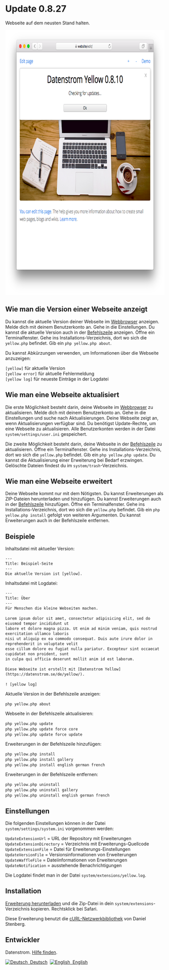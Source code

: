 Update 0.8.27
=============
Webseite auf dem neusten Stand halten.

<p align="center"><img src="update-screenshot.png?raw=true" width="795" height="836" alt="Bildschirmfoto"></p>

## Wie man die Version einer Webseite anzeigt

Du kannst die aktuelle Version deiner Webseite im [Webbrowser](https://github.com/datenstrom/yellow-extensions/tree/master/source/edit/README-de.md) anzeigen. Melde dich mit deinem Benutzerkonto an. Gehe in die Einstellungen. Du kannst die aktuelle Version auch in der [Befehlszeile](https://github.com/datenstrom/yellow-extensions/tree/master/source/command/README-de.md) anzeigen. Öffne ein Terminalfenster. Gehe ins Installations-Verzeichnis, dort wo sich die `yellow.php` befindet. Gib ein `php yellow.php about`. 

Du kannst Abkürzungen verwenden, um Informationen über die Webseite anzuzeigen:

`[yellow]` für aktuelle Version  
`[yellow error]` für aktuelle Fehlermeldung  
`[yellow log]` für neueste Einträge in der Logdatei  

## Wie man eine Webseite aktualisiert

Die erste Möglichkeit besteht darin, deine Webseite im [Webbrowser](https://github.com/datenstrom/yellow-extensions/tree/master/source/edit/README-de.md) zu aktualisieren. Melde dich mit deinem Benutzerkonto an. Gehe in die Einstellungen und suche nach Aktualisierungen. Deine Webseite zeigt an, wenn Aktualisierungen verfügbar sind. Du benötigst Update-Rechte, um eine Webseite zu aktualisieren. Alle Benutzerkonten werden in der Datei `system/settings/user.ini` gespeichert.

Die zweite Möglichkeit besteht darin, deine Webseite in der [Befehlszeile](https://github.com/datenstrom/yellow-extensions/tree/master/source/command/README-de.md) zu aktualisieren. Öffne ein Terminalfenster. Gehe ins Installations-Verzeichnis, dort wo sich die `yellow.php` befindet. Gib ein `php yellow.php update`. Du kannst die Aktualisierung einer Erweiterung bei Bedarf erzwingen. Gelöschte Dateien findest du im `system/trash`-Verzeichnis.

## Wie man eine Webseite erweitert

Deine Webseite kommt nur mit dem Nötigsten. Du kannst Erweiterungen als ZIP-Dateien herunterladen und hinzufügen. Du kannst Erweiterungen auch in der [Befehlszeile](https://github.com/datenstrom/yellow-extensions/tree/master/source/command/README-de.md) hinzufügen. Öffne ein Terminalfenster. Gehe ins Installations-Verzeichnis, dort wo sich die `yellow.php` befindet. Gib ein `php yellow.php install` gefolgt von weiteren Argumenten. Du kannst Erweiterungen auch in der Befehlszeile entfernen.

## Beispiele

Inhaltsdatei mit aktueller Version:

    ---
    Title: Beispiel-Seite
    ---
    Die aktuelle Version ist [yellow].

Inhaltsdatei mit Logdatei:

    ---
    Title: Über
    ---
    Für Menschen die kleine Webseiten machen.
    
    Lorem ipsum dolor sit amet, consectetur adipisicing elit, sed do eiusmod tempor incididunt ut 
    labore et dolore magna pizza. Ut enim ad minim veniam, quis nostrud exercitation ullamco laboris 
    nisi ut aliquip ex ea commodo consequat. Duis aute irure dolor in reprehenderit in voluptate velit 
    esse cillum dolore eu fugiat nulla pariatur. Excepteur sint occaecat cupidatat non proident, sunt 
    in culpa qui officia deserunt mollit anim id est laborum.
    
    Diese Webseite ist erstellt mit [Datenstrom Yellow](https://datenstrom.se/de/yellow/). 

    ! [yellow log]

Aktuelle Version in der Befehlszeile anzeigen:
 
`php yellow.php about`  

Webseite in der Befehlszeile aktualisieren:
 
`php yellow.php update`  
`php yellow.php update force core`  
`php yellow.php update force update`  

Erweiterungen in der Befehlszeile hinzufügen:

`php yellow.php install`  
`php yellow.php install gallery`  
`php yellow.php install english german french`  

Erweiterungen in der Befehlszeile entfernen:

`php yellow.php uninstall`  
`php yellow.php uninstall gallery`  
`php yellow.php uninstall english german french`  

## Einstellungen

Die folgenden Einstellungen können in der Datei `system/settings/system.ini` vorgenommen werden:

`UpdateExtensionUrl` = URL der Repository mit Erweiterungen  
`UpdateExtensionDirectory` = Verzeichnis mit Erweiterungs-Quellcode  
`UpdateExtensionFile` = Datei für Erweiterungs-Einstellungen  
`UpdateVersionFile` = Versionsinformationen von Erweiterungen  
`UpdateWaffleFile` = Dateiinformationen von Erweiterungen  
`UpdateNotification` = ausstehende Benachrichtigungen  

Die Logdatei findet man in der Datei `system/extensions/yellow.log`.

## Installation

[Erweiterung herunterladen](https://github.com/datenstrom/yellow-extensions/raw/master/zip/update.zip) und die Zip-Datei in dein `system/extensions`-Verzeichnis kopieren. Rechtsklick bei Safari.

Diese Erweiterung benutzt die [cURL-Netzwerkbibliothek](https://github.com/curl/curl) von Daniel Stenberg.

## Entwickler

Datenstrom. [Hilfe finden](https://datenstrom.se/de/yellow/help/).

<p>
<a href="README-de.md"><img src="https://raw.githubusercontent.com/datenstrom/yellow-extensions/master/source/help/language-de.png" width="15" height="15" alt="Deutsch">&nbsp; Deutsch</a>&nbsp;
<a href="README.md"><img src="https://raw.githubusercontent.com/datenstrom/yellow-extensions/master/source/help/language-en.png" width="15" height="15" alt="English">&nbsp; English</a>&nbsp;
</p>
